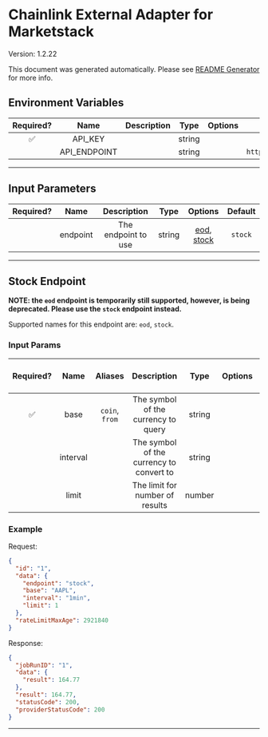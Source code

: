 # Chainlink External Adapter for Marketstack

Version: 1.2.22

This document was generated automatically. Please see [README Generator](../../scripts#readme-generator) for more info.

## Environment Variables

| Required? |     Name     | Description |  Type  | Options |             Default              |
| :-------: | :----------: | :---------: | :----: | :-----: | :------------------------------: |
|    ✅     |   API_KEY    |             | string |         |                                  |
|           | API_ENDPOINT |             | string |         | `http://api.marketstack.com/v1/` |

---

## Input Parameters

| Required? |   Name   |     Description     |  Type  |                     Options                      | Default |
| :-------: | :------: | :-----------------: | :----: | :----------------------------------------------: | :-----: |
|           | endpoint | The endpoint to use | string | [eod](#stock-endpoint), [stock](#stock-endpoint) | `stock` |

---

## Stock Endpoint

**NOTE: the `eod` endpoint is temporarily still supported, however, is being deprecated. Please use the `stock` endpoint instead.**

Supported names for this endpoint are: `eod`, `stock`.

### Input Params

| Required? |   Name   |    Aliases     |               Description                |  Type  | Options | Default | Depends On | Not Valid With |
| :-------: | :------: | :------------: | :--------------------------------------: | :----: | :-----: | :-----: | :--------: | :------------: |
|    ✅     |   base   | `coin`, `from` |   The symbol of the currency to query    | string |         |         |            |                |
|           | interval |                | The symbol of the currency to convert to | string |         | `1min`  |            |                |
|           |  limit   |                |     The limit for number of results      | number |         |   `1`   |            |                |

### Example

Request:

```json
{
  "id": "1",
  "data": {
    "endpoint": "stock",
    "base": "AAPL",
    "interval": "1min",
    "limit": 1
  },
  "rateLimitMaxAge": 2921840
}
```

Response:

```json
{
  "jobRunID": "1",
  "data": {
    "result": 164.77
  },
  "result": 164.77,
  "statusCode": 200,
  "providerStatusCode": 200
}
```

---
